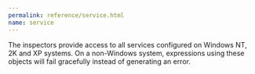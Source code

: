 ```yaml
---
permalink: reference/service.html
name: service
---
```


The <service> inspectors provide access to all services configured on Windows NT, 2K and XP systems. On a non-Windows system, expressions using these objects will fail gracefully instead of generating an error.